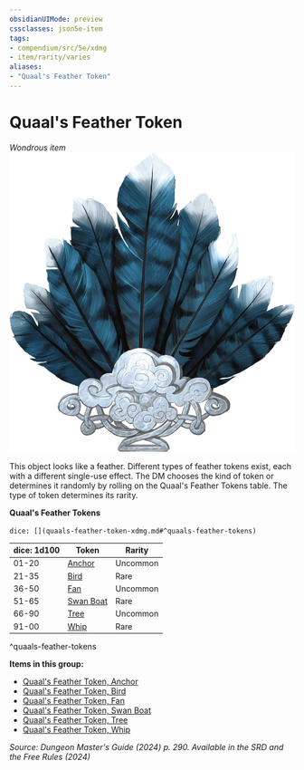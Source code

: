 ```yaml
---
obsidianUIMode: preview
cssclasses: json5e-item
tags:
- compendium/src/5e/xdmg
- item/rarity/varies
aliases: 
- "Quaal's Feather Token"
---
```

# Quaal's Feather Token
*Wondrous item*  
![](/3-Mechanics/CLI/items/img/quaals-feather-token.webp#right)


This object looks like a feather. Different types of feather tokens exist, each with a different single-use effect. The DM chooses the kind of token or determines it randomly by rolling on the Quaal's Feather Tokens table. The type of token determines its rarity.

**Quaal's Feather Tokens**

`dice: [](quaals-feather-token-xdmg.md#^quaals-feather-tokens)`

| dice: 1d100 | Token | Rarity |
|-------------|-------|--------|
| 01-20 | [Anchor](/3-Mechanics/CLI/items/quaals-feather-token-anchor-xdmg.md) | Uncommon |
| 21-35 | [Bird](/3-Mechanics/CLI/items/quaals-feather-token-bird-xdmg.md) | Rare |
| 36-50 | [Fan](/3-Mechanics/CLI/items/quaals-feather-token-fan-xdmg.md) | Uncommon |
| 51-65 | [Swan Boat](/3-Mechanics/CLI/items/quaals-feather-token-swan-boat-xdmg.md) | Rare |
| 66-90 | [Tree](/3-Mechanics/CLI/items/quaals-feather-token-tree-xdmg.md) | Uncommon |
| 91-00 | [Whip](/3-Mechanics/CLI/items/quaals-feather-token-whip-xdmg.md) | Rare |
^quaals-feather-tokens

**Items in this group:**

- [Quaal's Feather Token, Anchor](/3-Mechanics/CLI/items/quaals-feather-token-anchor-xdmg.md)
- [Quaal's Feather Token, Bird](/3-Mechanics/CLI/items/quaals-feather-token-bird-xdmg.md)
- [Quaal's Feather Token, Fan](/3-Mechanics/CLI/items/quaals-feather-token-fan-xdmg.md)
- [Quaal's Feather Token, Swan Boat](/3-Mechanics/CLI/items/quaals-feather-token-swan-boat-xdmg.md)
- [Quaal's Feather Token, Tree](/3-Mechanics/CLI/items/quaals-feather-token-tree-xdmg.md)
- [Quaal's Feather Token, Whip](/3-Mechanics/CLI/items/quaals-feather-token-whip-xdmg.md)

*Source: Dungeon Master's Guide (2024) p. 290. Available in the <span title='Systems Reference Document (5.2)'>SRD</span> and the Free Rules (2024)*
